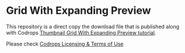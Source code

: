 Grid With Expanding Preview
===========================

This repository is a direct copy the download file that is published along with Codrops [Thumbnail Grid With Expanding Preview tutorial](http://tympanus.net/codrops/2013/03/19/thumbnail-grid-with-expanding-preview/). 

Please check [Codrops Licensing & Terms of Use](http://tympanus.net/codrops/licensing/)